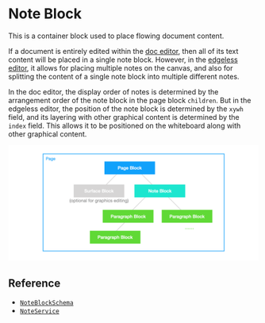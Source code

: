 # Note Block

This is a container block used to place flowing document content.

If a document is entirely edited within the [doc editor](../editors/doc-editor), then all of its text content will be placed in a single note block. However, in the [edgeless editor](../editors/edgeless-editor), it allows for placing multiple notes on the canvas, and also for splitting the content of a single note block into multiple different notes.

In the doc editor, the display order of notes is determined by the arrangement order of the note block in the page block `children`. But in the edgeless editor, the position of the note block is determined by the `xywh` field, and its layering with other graphical content is determined by the `index` field. This allows it to be positioned on the whiteboard along with other graphical content.

![block-nesting](../../images/block-nesting.png)

## Reference

- [`NoteBlockSchema`](/api/@blocksuite/blocks/variables/NoteBlockSchema.html)
- [`NoteService`](/api/@blocksuite/blocks/classes/NoteService.html)
